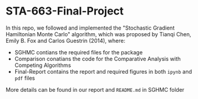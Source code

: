 # STA-663-Final-Project

In this repo, we followed and implemented the "Stochastic Gradient Hamiltonian Monte Carlo" algorithm, which was proposed by Tianqi Chen, Emily B. Fox and Carlos Guestrin (2014), where:

- SGHMC contians the required files for the package
- Comparison conatians the code for the Comparative Analysis with Competing Algorithms
- Final-Report contains the report and required figures in both `ipynb` and `pdf` files

More details can be found in our report and `README.md` in SGHMC folder
